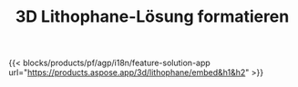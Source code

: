 ﻿---
title: 3D Lithophane-Lösung formatieren 
weight: 7730
url: /de/lithophane
limit: 
description: Erstellen Sie Ihre Lithophanie aus der 3D-Datei von einem beliebigen Gerät aus
---
{{< blocks/products/pf/agp/i18n/feature-solution-app url="https://products.aspose.app/3d/lithophane/embed&h1&h2" >}} 
